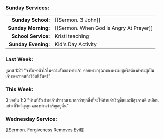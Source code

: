 ### Sunday Services:

|                     |                                         |
| ------------------: | :-------------------------------------- |
|  **Sunday School:** | [[Sermon. 3 John]]                      |
| **Sunday Morning:** | [[Sermon. When God is Angry At Prayer]] |
| **School Service:** | Kristi teaching                         |
| **Sunday Evening:** | Kid's Day Activity                      |

### Last Week:

ยูดาส 1:21 "จงรักษาตัวไว้ในความรักของพระเจ้า คอยพระกรุณาของพระเยซูคริสต์องค์พระผู้เป็นเจ้าของเราจนถึงชีวิตนิรันดร์"

### This Week:

3 ยอห์น 1:3 "ท่านที่รัก ข้าพเจ้าปรารถนามากกว่าทุกสิ่งที่จะให้ท่านจำเริญขึ้นและมีสุขภาพดี เหมือนอย่างที่จิตวิญญาณของท่านจำเริญอยู่นั้น"

### Wednesday Service:

[[Sermon. Forgiveness Removes Evil]]

